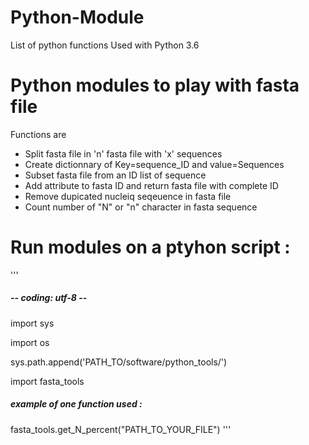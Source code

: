 # Python-Module

List of python functions
Used with Python 3.6

# Python modules to play with fasta file
Functions are
- Split fasta file in 'n' fasta file with 'x' sequences
- Create dictionnary of Key=sequence_ID and value=Sequences
- Subset fasta file from an ID list of sequence
- Add attribute to fasta ID and return fasta file with complete ID
- Remove dupicated nucleiq seqeuence in fasta file
- Count number of "N" or "n" character in fasta sequence

# Run modules on a ptyhon script :
'''
##### -*- coding: utf-8 -*-

import sys

import os

sys.path.append('PATH_TO/software/python_tools/')

import fasta_tools

##### example of one function used :
fasta_tools.get_N_percent("PATH_TO_YOUR_FILE")
'''
